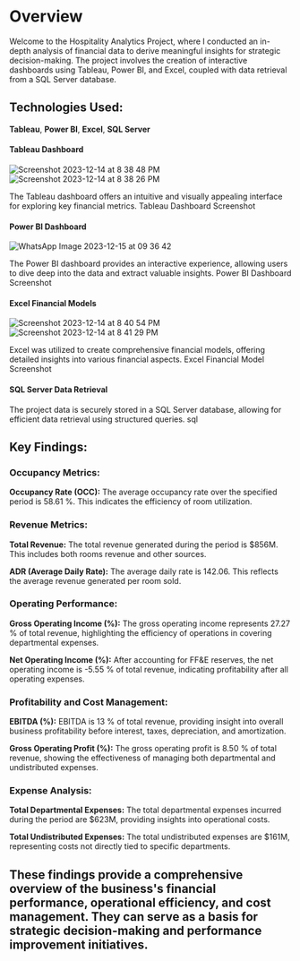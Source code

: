 # Overview

Welcome to the Hospitality Analytics Project, where I conducted an in-depth analysis of financial data to derive meaningful insights for strategic decision-making. The project involves the creation of interactive dashboards using Tableau, Power BI, and Excel, coupled with data retrieval from a SQL Server database.

## Technologies Used:

**Tableau**,
**Power BI**,
**Excel**,
**SQL Server**


#### Tableau Dashboard
![Screenshot 2023-12-14 at 8 38 48 PM](https://github.com/mohitpandey28/Hospitality-Analytics/assets/149960816/ec58fc69-71e2-4a16-8450-d596ab95d714)
![Screenshot 2023-12-14 at 8 38 26 PM](https://github.com/mohitpandey28/Hospitality-Analytics/assets/149960816/fc209466-c39d-4bfb-9464-32faef6d9e55)



The Tableau dashboard offers an intuitive and visually appealing interface for exploring key financial metrics.
Tableau Dashboard Screenshot

#### Power BI Dashboard
![WhatsApp Image 2023-12-15 at 09 36 42](https://github.com/mohitpandey28/Hospitality-Analytics/assets/149960816/4b7297cf-86f3-451f-8a49-a756b0bf51ec)

The Power BI dashboard provides an interactive experience, allowing users to dive deep into the data and extract valuable insights.
Power BI Dashboard Screenshot

#### Excel Financial Models
![Screenshot 2023-12-14 at 8 40 54 PM](https://github.com/mohitpandey28/Hospitality-Analytics/assets/149960816/eb572402-c429-4b03-9c9c-33216d3b2d2b)
![Screenshot 2023-12-14 at 8 41 29 PM](https://github.com/mohitpandey28/Hospitality-Analytics/assets/149960816/052a4eee-82c6-4a4f-9fdf-8d54fe5e81b7)


Excel was utilized to create comprehensive financial models, offering detailed insights into various financial aspects.
Excel Financial Model Screenshot

#### SQL Server Data Retrieval
The project data is securely stored in a SQL Server database, allowing for efficient data retrieval using structured queries.
sql


## Key Findings:

### Occupancy Metrics:

 **Occupancy Rate (OCC):** The average occupancy rate over the specified period is 58.61 %. This indicates the efficiency of room utilization.

### Revenue Metrics:

**Total Revenue:** The total revenue generated during the period is $856M. This includes both rooms revenue and other sources.

**ADR (Average Daily Rate):** The average daily rate is 142.06. This reflects the average revenue generated per room sold.

### Operating Performance:

**Gross Operating Income (%):** The gross operating income represents 27.27 % of total revenue, highlighting the efficiency of operations in covering departmental expenses.

**Net Operating Income (%):** After accounting for FF&E reserves, the net operating income is -5.55 % of total revenue, indicating profitability after all operating expenses.

### Profitability and Cost Management:

**EBITDA (%):** EBITDA is 13 % of total revenue, providing insight into overall business profitability before interest, taxes, depreciation, and amortization.

**Gross Operating Profit (%):** The gross operating profit is 8.50 % of total revenue, showing the effectiveness of managing both departmental and undistributed expenses.

### Expense Analysis:

**Total Departmental Expenses:** The total departmental expenses incurred during the period are $623M, providing insights into operational costs.

**Total Undistributed Expenses:** The total undistributed expenses are $161M, representing costs not directly tied to specific departments.


## These findings provide a comprehensive overview of the business's financial performance, operational efficiency, and cost management. They can serve as a basis for strategic decision-making and performance improvement initiatives.
